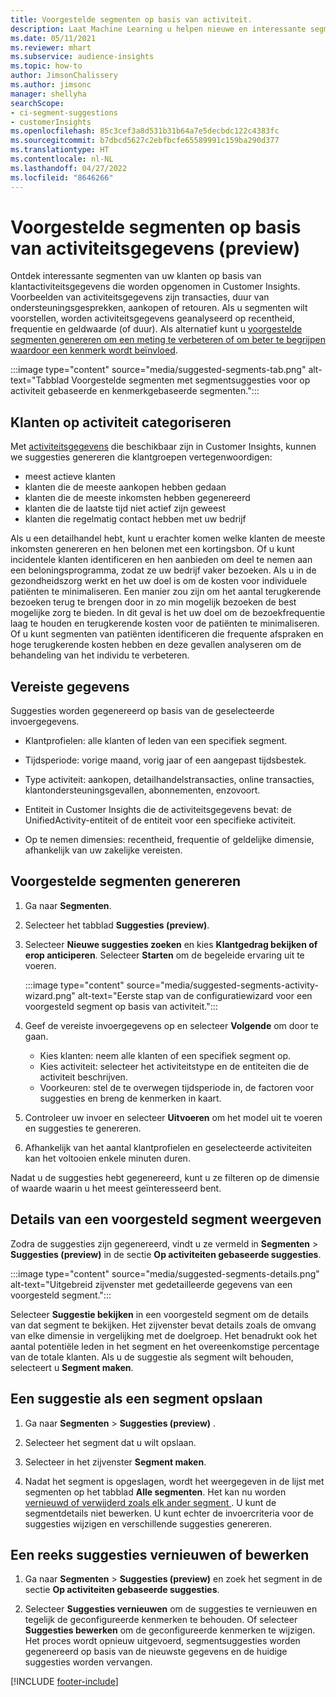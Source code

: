 ```yaml
---
title: Voorgestelde segmenten op basis van activiteit.
description: Laat Machine Learning u helpen nieuwe en interessante segmenten te vinden op basis van klantactiviteit.
ms.date: 05/11/2021
ms.reviewer: mhart
ms.subservice: audience-insights
ms.topic: how-to
author: JimsonChalissery
ms.author: jimsonc
manager: shellyha
searchScope:
- ci-segment-suggestions
- customerInsights
ms.openlocfilehash: 85c3cef3a8d531b31b64a7e5decbdc122c4383fc
ms.sourcegitcommit: b7dbcd5627c2ebfbcfe65589991c159ba290d377
ms.translationtype: HT
ms.contentlocale: nl-NL
ms.lasthandoff: 04/27/2022
ms.locfileid: "8646266"
---
```

# <a name="suggested-segments-based-on-activity-data-preview"></a>Voorgestelde segmenten op basis van activiteitsgegevens (preview)

Ontdek interessante segmenten van uw klanten op basis van klantactiviteitsgegevens die worden opgenomen in Customer Insights. Voorbeelden van activiteitsgegevens zijn transacties, duur van ondersteuningsgesprekken, aankopen of retouren. Als u segmenten wilt voorstellen, worden activiteitsgegevens geanalyseerd op recentheid, frequentie en geldwaarde (of duur). Als alternatief kunt u [voorgestelde segmenten genereren om een meting te verbeteren of om beter te begrijpen waardoor een kenmerk wordt beïnvloed](suggested-segments.md).

:::image type="content" source="media/suggested-segments-tab.png" alt-text="Tabblad Voorgestelde segmenten met segmentsuggesties voor op activiteit gebaseerde en kenmerkgebaseerde segmenten.":::

## <a name="categorize-customers-by-activity"></a>Klanten op activiteit categoriseren

Met [activiteitsgegevens](activities.md) die beschikbaar zijn in Customer Insights, kunnen we suggesties genereren die klantgroepen vertegenwoordigen:

- meest actieve klanten 
- klanten die de meeste aankopen hebben gedaan 
- klanten die de meeste inkomsten hebben gegenereerd 
- klanten die de laatste tijd niet actief zijn geweest 
- klanten die regelmatig contact hebben met uw bedrijf  

Als u een detailhandel hebt, kunt u erachter komen welke klanten de meeste inkomsten genereren en hen belonen met een kortingsbon. Of u kunt incidentele klanten identificeren en hen aanbieden om deel te nemen aan een beloningsprogramma, zodat ze uw bedrijf vaker bezoeken.
Als u in de gezondheidszorg werkt en het uw doel is om de kosten voor individuele patiënten te minimaliseren. Een manier zou zijn om het aantal terugkerende bezoeken terug te brengen door in zo min mogelijk bezoeken de best mogelijke zorg te bieden. In dit geval is het uw doel om de bezoekfrequentie laag te houden en terugkerende kosten voor de patiënten te minimaliseren. Of u kunt segmenten van patiënten identificeren die frequente afspraken en hoge terugkerende kosten hebben en deze gevallen analyseren om de behandeling van het individu te verbeteren. 

## <a name="required-data"></a>Vereiste gegevens

Suggesties worden gegenereerd op basis van de geselecteerde invoergegevens. 

- Klantprofielen: alle klanten of leden van een specifiek segment. 

- Tijdsperiode: vorige maand, vorig jaar of een aangepast tijdsbestek.

- Type activiteit: aankopen, detailhandelstransacties, online transacties, klantondersteuningsgevallen, abonnementen, enzovoort.  

- Entiteit in Customer Insights die de activiteitsgegevens bevat: de UnifiedActivity-entiteit of de entiteit voor een specifieke activiteit. 

- Op te nemen dimensies: recentheid, frequentie of geldelijke dimensie, afhankelijk van uw zakelijke vereisten.

## <a name="generate-suggested-segments"></a>Voorgestelde segmenten genereren

1. Ga naar **Segmenten**.

1. Selecteer het tabblad **Suggesties (preview)**.

1. Selecteer **Nieuwe suggesties zoeken** en kies **Klantgedrag bekijken of erop anticiperen**. Selecteer **Starten** om de begeleide ervaring uit te voeren.

   :::image type="content" source="media/suggested-segments-activity-wizard.png" alt-text="Eerste stap van de configuratiewizard voor een voorgesteld segment op basis van activiteit.":::

1. Geef de vereiste invoergegevens op en selecteer **Volgende** om door te gaan.

   - Kies klanten: neem alle klanten of een specifiek segment op.
   - Kies activiteit: selecteer het activiteitstype en de entiteiten die de activiteit beschrijven.
   - Voorkeuren: stel de te overwegen tijdsperiode in, de factoren voor suggesties en breng de kenmerken in kaart.

1. Controleer uw invoer en selecteer **Uitvoeren** om het model uit te voeren en suggesties te genereren.

1. Afhankelijk van het aantal klantprofielen en geselecteerde activiteiten kan het voltooien enkele minuten duren. 

Nadat u de suggesties hebt gegenereerd, kunt u ze filteren op de dimensie of waarde waarin u het meest geïnteresseerd bent. 

## <a name="view-details-of-a-suggested-segment"></a>Details van een voorgesteld segment weergeven

Zodra de suggesties zijn gegenereerd, vindt u ze vermeld in **Segmenten** > **Suggesties (preview)** in de sectie **Op activiteiten gebaseerde suggesties**.

:::image type="content" source="media/suggested-segments-details.png" alt-text="Uitgebreid zijvenster met gedetailleerde gegevens van een voorgesteld segment.":::

Selecteer **Suggestie bekijken** in een voorgesteld segment om de details van dat segment te bekijken. Het zijvenster bevat details zoals de omvang van elke dimensie in vergelijking met de doelgroep. Het benadrukt ook het aantal potentiële leden in het segment en het overeenkomstige percentage van de totale klanten. Als u de suggestie als segment wilt behouden, selecteert u **Segment maken**.    

## <a name="save-a-suggestion-as-a-segment"></a>Een suggestie als een segment opslaan

1. Ga naar **Segmenten** > **Suggesties (preview)** ​.

1. Selecteer het segment dat u wilt opslaan. 

1. Selecteer in het zijvenster **Segment maken**. 

1. Nadat het segment is opgeslagen, wordt het weergegeven in de lijst met segmenten op het tabblad **Alle segmenten**. Het kan nu worden [vernieuwd of verwijderd zoals elk ander segment ](segments.md). U kunt de segmentdetails niet bewerken. U kunt echter de invoercriteria voor de suggesties wijzigen en verschillende suggesties genereren.

## <a name="refresh-or-edit-a-set-of-suggestions"></a>Een reeks suggesties vernieuwen of bewerken

1. Ga naar **Segmenten** > **Suggesties (preview)** en zoek het segment in de sectie **Op activiteiten gebaseerde suggesties**.

1. Selecteer **Suggesties vernieuwen** om de suggesties te vernieuwen en tegelijk de geconfigureerde kenmerken te behouden. Of selecteer **Suggesties bewerken** om de geconfigureerde kenmerken te wijzigen. Het proces wordt opnieuw uitgevoerd, segmentsuggesties worden gegenereerd op basis van de nieuwste gegevens en de huidige suggesties worden vervangen.

[!INCLUDE [footer-include](includes/footer-banner.md)]
